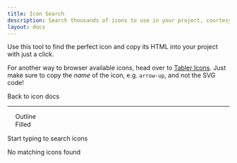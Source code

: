 ```yaml
---
title: Icon Search
description: Search thousands of icons to use in your project, courtesy of Tabler Icons.
layout: docs
---
```


Use this tool to find the perfect icon and copy its HTML into your project with just a click.

For another way to browser available icons, head over to [Tabler Icons](https://tabler.io/icons). Just make sure to copy the _name_ of the icon, e.g. `arrow-up`, and not the SVG code!

<p>
  <quiet-button href="/docs/components/icon">
    <quiet-icon slot="start" name="chevron-left"></quiet-icon>
    Back to icon docs
  </quiet-button>
</p>

---

<div style="display: flex; gap: 1rem;">
  <quiet-text-field
    type="search"
    label="Search icons"
    clearable
    placeholder="Try arrows, files, media, settings, tools, etc."
    id="icon-search"
    autofocus
  ></quiet-text-field>
  <quiet-select label="Style" id="icon-style">
    <option value="outline">Outline</option>
    <option value="filled">Filled</option>
  </quiet-select>
</div>

<quiet-empty-state id="icon-initial">
  <p>Start typing to search <quiet-number id="icon-total" value="4000"></quiet-number> icons</p>
</quiet-empty-state>

<quiet-empty-state id="icon-empty">
  <p>No matching icons found</p>
</quiet-empty-state>

<div id="icon-results"></div>

<script type="module">
  import lunr from 'https://cdn.jsdelivr.net/npm/lunr/+esm';

  const searchField = document.getElementById('icon-search');
  const styleSelect = document.getElementById('icon-style');
  const initialState = document.getElementById('icon-initial');
  const emptyState = document.getElementById('icon-empty');
  const total = document.getElementById('icon-total');
  const results = document.getElementById('icon-results');

  // Set initial visibility
  initialState.style.display = 'block';
  emptyState.style.display = 'none';

  // Debounce function
  function debounce(func, wait) {
    let timeout;
    return function() {
      const context = this;
      const args = arguments;
      clearTimeout(timeout);
      timeout = setTimeout(() => {
        func.apply(context, args);
      }, wait);
    };
  }

  // Fetch and parse the icons.json file using top-level await
  try {
    const response = await fetch('/dist/icons.json');
    const icons = await response.json();

    total.number = Object.keys(icons).length;

    // Store icons in a format that can be easily retrieved by ID
    const iconsById = {};

    // Build Lunr search index
    const searchIndex = lunr(function() {
      this.field('name', { boost: 20 }); // Boost the icon name by 20 as requested
      this.field('category');
      this.field('tags');

      // Add each icon to the index
      Object.values(icons).forEach((icon, idx) => {
        // Create a unique ID for each icon
        const id = `icon_${idx}`;

        // Store the original icon for retrieval
        iconsById[id] = icon;

        // Prepare the document for indexing
        const doc = {
          id: id,
          name: icon.name,
          category: icon.category || '',
          // Join tags array into a string for better indexing
          tags: (icon.tags && Array.isArray(icon.tags))
            ? icon.tags.filter(tag => typeof tag === 'string').join(' ')
            : ''
        };

        this.add(doc);
      });
    });

    // Search function
    const performSearch = debounce(() => {
      const query = searchField.value.trim();
      const selectedStyle = styleSelect.value;
      let tooltipId = 0;

      // Handle initial state visibility
      if (query === '') {
        initialState.style.display = 'block';
        emptyState.style.display = 'none';
        results.innerHTML = '';
        return;
      } else {
        initialState.style.display = 'none';
      }

      try {
        // Use Lunr to search for matching icons
        let searchResults = [];

        if (query) {
          // Search using Lunr's query syntax capabilities
          searchResults = searchIndex.search(`${query}`);
        }

        // Filter results by selected style
        const matches = searchResults
          .map(result => iconsById[result.ref])
          .filter(icon => icon.styles && icon.styles[selectedStyle])
          .filter((icon, index) => {
            // Limit results to 12 icons if the query is short to avoid loading too many icons at once
            if (query.length < 3 && index > 12) return false;
            return true;
          });

        // Update UI based on search results
        if (matches.length === 0) {
          emptyState.style.display = 'block';
          results.innerHTML = '';
        } else {
          emptyState.style.display = 'none';

          // Create HTML for matched icons, including the style attribute
          const iconElements = matches.map(icon => {
            return `
              <quiet-copy data="&lt;quiet-icon name=&quot;${icon.name}&quot;${selectedStyle === 'outline' ? '' : ` family=&quot;${selectedStyle}&quot;`}&gt;&lt;/quiet-icon&gt;" id="icon-search-result-${++tooltipId}">
                <button type="button">
                  <quiet-icon name="${icon.name}" family="${selectedStyle}"></quiet-icon><br>
                </button>
              </quiet-copy>
              <quiet-tooltip for="icon-search-result-${tooltipId}">
                ${icon.name}
              </quiet-tooltip>
            `;
          }).join('');

          results.innerHTML = iconElements;
        }
      } catch (lunrError) {
        // Handle Lunr-specific errors (like invalid query syntax)
        console.error('Lunr search error:', lunrError);

        // Fall back to basic filtering for safer search
        const fallbackMatches = Object.values(icons)
          .filter((icon) => {
            // Check if the icon supports the selected style
            if (!icon.styles || !icon.styles[selectedStyle]) {
              return false;
            }

            const queryLower = query.toLowerCase();

            // Check if query matches icon name
            if (icon.name.toLowerCase().includes(queryLower)) return true;

            // Check if query matches icon category
            if (icon.category && icon.category.toLowerCase().includes(queryLower)) return true;

            // Check if query matches any tags
            if (icon.tags && Array.isArray(icon.tags)) {
              return icon.tags.some(tag => {
                if (typeof tag !== 'string') return false;
                return tag.toLowerCase().includes(queryLower);
              });
            }

            return false;
          })
          .filter((icon, index) => {
            // Limit results
            if (query.length < 3 && index > 12) return false;
            return true;
          });

        if (fallbackMatches.length === 0) {
          emptyState.style.display = 'block';
          results.innerHTML = '';
        } else {
          emptyState.style.display = 'none';

          // Create HTML for matched icons using fallback search
          const iconElements = fallbackMatches.map(icon => {
            return `
              <quiet-copy data="&lt;quiet-icon name=&quot;${icon.name}&quot; family=&quot;${selectedStyle}&quot;&gt;&lt;/quiet-icon&gt;">
                <button type="button">
                  <quiet-icon name="${icon.name}" family="${selectedStyle}"></quiet-icon><br>
                </button>
              </quiet-copy>
            `;
          }).join('');

          results.innerHTML = iconElements;
        }
      }
    }, 300); // Debounce for 300ms

    // Attach event listeners
    searchField.addEventListener('input', performSearch);
    styleSelect.addEventListener('input', performSearch);

    // Trigger initial search to show icons based on default style
    performSearch();

  } catch (error) {
    console.error('Error loading icons:', error);
    results.innerHTML = '<p>Error loading icons. Please try again later.</p>';
  }
</script>

<style>
  #icon-style {
    max-width: 200px;
  }

  #icon-results {
    display: grid;
    grid-template-columns: repeat(auto-fill, minmax(80px, 1fr));
    gap: 1.5rem;
    width: 100%;
    padding: 0;
    margin: 1.5rem 0 4rem 0;

    &:empty {
      display: none;
    }

    button {
      all: unset;
      display: block;
      box-sizing: border-box;
      width: 100%;
      cursor: copy;
      text-align: center;
      transition: 100ms translate ease;
      border: var(--quiet-border-style) var(--quiet-border-width) var(--quiet-neutral-stroke-softer);
      border-radius: var(--quiet-border-radius);
      background-color: var(--quiet-paper-color);
      box-shadow: var(--quiet-shadow-softer);
      padding: 1rem;

      &:active:not(:disabled) {
        translate: 0 var(--quiet-button-active-offset);
      }
    }

    quiet-icon {
      font-size: 2.5rem;
      stroke-width: 1.25px;
    }
  }
  
  quiet-empty-state {
    margin-block-end: 2rem;
  }
</style>
